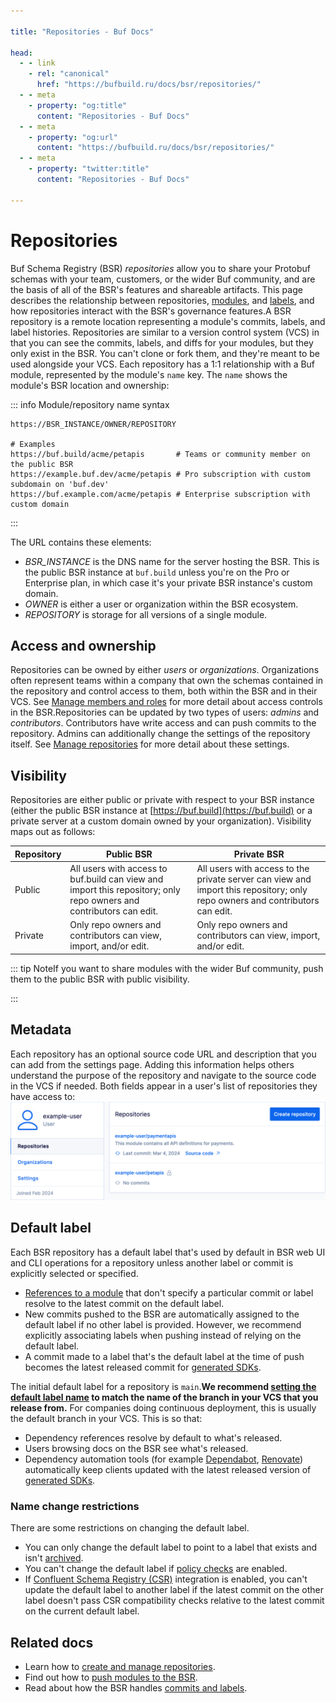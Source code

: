 ```yaml
---

title: "Repositories - Buf Docs"

head:
  - - link
    - rel: "canonical"
      href: "https://bufbuild.ru/docs/bsr/repositories/"
  - - meta
    - property: "og:title"
      content: "Repositories - Buf Docs"
  - - meta
    - property: "og:url"
      content: "https://bufbuild.ru/docs/bsr/repositories/"
  - - meta
    - property: "twitter:title"
      content: "Repositories - Buf Docs"

---
```


# Repositories

Buf Schema Registry (BSR) _repositories_ allow you to share your Protobuf schemas with your team, customers, or the wider Buf community, and are the basis of all of the BSR's features and shareable artifacts. This page describes the relationship between repositories, [modules](../../cli/modules-workspaces/), and [labels](../commits-labels/), and how repositories interact with the BSR's governance features.A BSR repository is a remote location representing a module's commits, labels, and label histories. Repositories are similar to a version control system (VCS) in that you can see the commits, labels, and diffs for your modules, but they only exist in the BSR. You can't clone or fork them, and they're meant to be used alongside your VCS. Each repository has a 1:1 relationship with a Buf module, represented by the module's `name` key. The `name` shows the module's BSR location and ownership:

::: info Module/repository name syntax

```text
https://BSR_INSTANCE/OWNER/REPOSITORY

# Examples
https://buf.build/acme/petapis       # Teams or community member on the public BSR
https://example.buf.dev/acme/petapis # Pro subscription with custom subdomain on 'buf.dev'
https://buf.example.com/acme/petapis # Enterprise subscription with custom domain
```

:::

The URL contains these elements:

- _BSR_INSTANCE_ is the DNS name for the server hosting the BSR. This is the public BSR instance at `buf.build` unless you're on the Pro or Enterprise plan, in which case it's your private BSR instance's custom domain.
- _OWNER_ is either a user or organization within the BSR ecosystem.
- _REPOSITORY_ is storage for all versions of a single module.

## Access and ownership

Repositories can be owned by either _users_ or _organizations_. Organizations often represent teams within a company that own the schemas contained in the repository and control access to them, both within the BSR and in their VCS. See [Manage members and roles](../admin/manage-members/#member) for more detail about access controls in the BSR.Repositories can be updated by two types of users: _admins_ and _contributors_. Contributors have write access and can push commits to the repository. Admins can additionally change the settings of the repository itself. See [Manage repositories](../repository/configure/) for more detail about these settings.

## Visibility

Repositories are either public or private with respect to your BSR instance (either the public BSR instance at [https://buf.build](https://buf.build) or a private server at a custom domain owned by your organization). Visibility maps out as follows:

| Repository | Public BSR                                                                                                          | Private BSR                                                                                                                  |
| ---------- | ------------------------------------------------------------------------------------------------------------------- | ---------------------------------------------------------------------------------------------------------------------------- |
| Public     | All users with access to buf.build can view and import this repository; only repo owners and contributors can edit. | All users with access to the private server can view and import this repository; only repo owners and contributors can edit. |
| Private    | Only repo owners and contributors can view, import, and/or edit.                                                    | Only repo owners and contributors can view, import, and/or edit.                                                             |

::: tip NoteIf you want to share modules with the wider Buf community, push them to the public BSR with public visibility.

:::

## Metadata

Each repository has an optional source code URL and description that you can add from the settings page. Adding this information helps others understand the purpose of the repository and navigate to the source code in the VCS if needed. Both fields appear in a user's list of repositories they have access to:![Screenshot of user dashboard with list of their repos](../../images/bsr/user-repo-list.png)

## Default label

Each BSR repository has a default label that's used by default in BSR web UI and CLI operations for a repository unless another label or commit is explicitly selected or specified.

- [References to a module](../../cli/modules-workspaces/#referencing-a-module) that don't specify a particular commit or label resolve to the latest commit on the default label.
- New commits pushed to the BSR are automatically assigned to the default label if no other label is provided. However, we recommend explicitly associating labels when pushing instead of relying on the default label.
- A commit made to a label that's the default label at the time of push becomes the latest released commit for [generated SDKs](../generated-sdks/overview/).

The initial default label for a repository is `main`.**We recommend [setting the default label name](../repository/configure/#change-default-label) to match the name of the branch in your VCS that you release from.** For companies doing continuous deployment, this is usually the default branch in your VCS. This is so that:

- Dependency references resolve by default to what's released.
- Users browsing docs on the BSR see what's released.
- Dependency automation tools (for example [Dependabot](https://github.com/dependabot), [Renovate](https://github.com/renovatebot/renovate)) automatically keep clients updated with the latest released version of [generated SDKs](../generated-sdks/overview/).

### Name change restrictions

There are some restrictions on changing the default label.

- You can only change the default label to point to a label that exists and isn't [archived](../commits-labels/#archived-labels).
- You can't change the default label if [policy checks](../policy-checks/breaking/overview/) are enabled.
- If [Confluent Schema Registry (CSR)](../kafka/overview/) integration is enabled, you can't update the default label to another label if the latest commit on the other label doesn't pass CSR compatibility checks relative to the latest commit on the current default label.

## Related docs

- Learn how to [create and manage repositories](../repository/configure/).
- Find out how to [push modules to the BSR](../module/publish/).
- Read about how the BSR handles [commits and labels](../commits-labels/).
